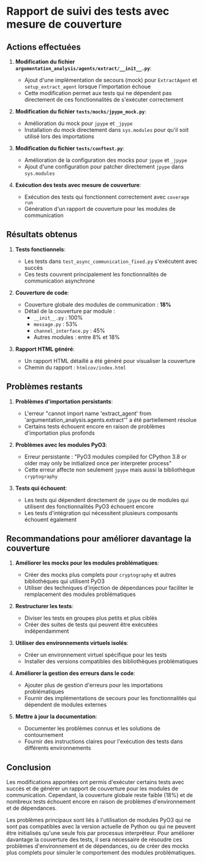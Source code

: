 # Rapport de suivi des tests avec mesure de couverture

## Actions effectuées

1. **Modification du fichier `argumentation_analysis/agents/extract/__init__.py`**:
   - Ajout d'une implémentation de secours (mock) pour `ExtractAgent` et `setup_extract_agent` lorsque l'importation échoue
   - Cette modification permet aux tests qui ne dépendent pas directement de ces fonctionnalités de s'exécuter correctement

2. **Modification du fichier `tests/mocks/jpype_mock.py`**:
   - Amélioration du mock pour `jpype` et `_jpype`
   - Installation du mock directement dans `sys.modules` pour qu'il soit utilisé lors des importations

3. **Modification du fichier `tests/conftest.py`**:
   - Amélioration de la configuration des mocks pour `jpype` et `_jpype`
   - Ajout d'une configuration pour patcher directement `jpype` dans `sys.modules`

4. **Exécution des tests avec mesure de couverture**:
   - Exécution des tests qui fonctionnent correctement avec `coverage run`
   - Génération d'un rapport de couverture pour les modules de communication

## Résultats obtenus

1. **Tests fonctionnels**:
   - Les tests dans `test_async_communication_fixed.py` s'exécutent avec succès
   - Ces tests couvrent principalement les fonctionnalités de communication asynchrone

2. **Couverture de code**:
   - Couverture globale des modules de communication : **18%**
   - Détail de la couverture par module :
     - `__init__.py` : 100%
     - `message.py` : 53%
     - `channel_interface.py` : 45%
     - Autres modules : entre 8% et 18%

3. **Rapport HTML généré**:
   - Un rapport HTML détaillé a été généré pour visualiser la couverture
   - Chemin du rapport : `htmlcov/index.html`

## Problèmes restants

1. **Problèmes d'importation persistants**:
   - L'erreur "cannot import name 'extract_agent' from 'argumentation_analysis.agents.extract'" a été partiellement résolue
   - Certains tests échouent encore en raison de problèmes d'importation plus profonds

2. **Problèmes avec les modules PyO3**:
   - Erreur persistante : "PyO3 modules compiled for CPython 3.8 or older may only be initialized once per interpreter process"
   - Cette erreur affecte non seulement `jpype` mais aussi la bibliothèque `cryptography`

3. **Tests qui échouent**:
   - Les tests qui dépendent directement de `jpype` ou de modules qui utilisent des fonctionnalités PyO3 échouent encore
   - Les tests d'intégration qui nécessitent plusieurs composants échouent également

## Recommandations pour améliorer davantage la couverture

1. **Améliorer les mocks pour les modules problématiques**:
   - Créer des mocks plus complets pour `cryptography` et autres bibliothèques qui utilisent PyO3
   - Utiliser des techniques d'injection de dépendances pour faciliter le remplacement des modules problématiques

2. **Restructurer les tests**:
   - Diviser les tests en groupes plus petits et plus ciblés
   - Créer des suites de tests qui peuvent être exécutées indépendamment

3. **Utiliser des environnements virtuels isolés**:
   - Créer un environnement virtuel spécifique pour les tests
   - Installer des versions compatibles des bibliothèques problématiques

4. **Améliorer la gestion des erreurs dans le code**:
   - Ajouter plus de gestion d'erreurs pour les importations problématiques
   - Fournir des implémentations de secours pour les fonctionnalités qui dépendent de modules externes

5. **Mettre à jour la documentation**:
   - Documenter les problèmes connus et les solutions de contournement
   - Fournir des instructions claires pour l'exécution des tests dans différents environnements

## Conclusion

Les modifications apportées ont permis d'exécuter certains tests avec succès et de générer un rapport de couverture pour les modules de communication. Cependant, la couverture globale reste faible (18%) et de nombreux tests échouent encore en raison de problèmes d'environnement et de dépendances.

Les problèmes principaux sont liés à l'utilisation de modules PyO3 qui ne sont pas compatibles avec la version actuelle de Python ou qui ne peuvent être initialisés qu'une seule fois par processus interpréteur. Pour améliorer davantage la couverture des tests, il sera nécessaire de résoudre ces problèmes d'environnement et de dépendances, ou de créer des mocks plus complets pour simuler le comportement des modules problématiques.